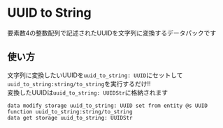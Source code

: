 # UUID to String
要素数4の整数配列で記述されたUUIDを文字列に変換するデータパックです
## 使い方
文字列に変換したいUUIDを`uuid_to_string: UUID`にセットして`uuid_to_string:string/to_string`を実行するだけ!!  
変換したUUIDは`uuid_to_string: UUIDStr`に格納されます  
```
data modify storage uuid_to_string: UUID set from entity @s UUID
function uuid_to_string:string/to_string
data get storage uuid_to_string: UUIDStr
```
